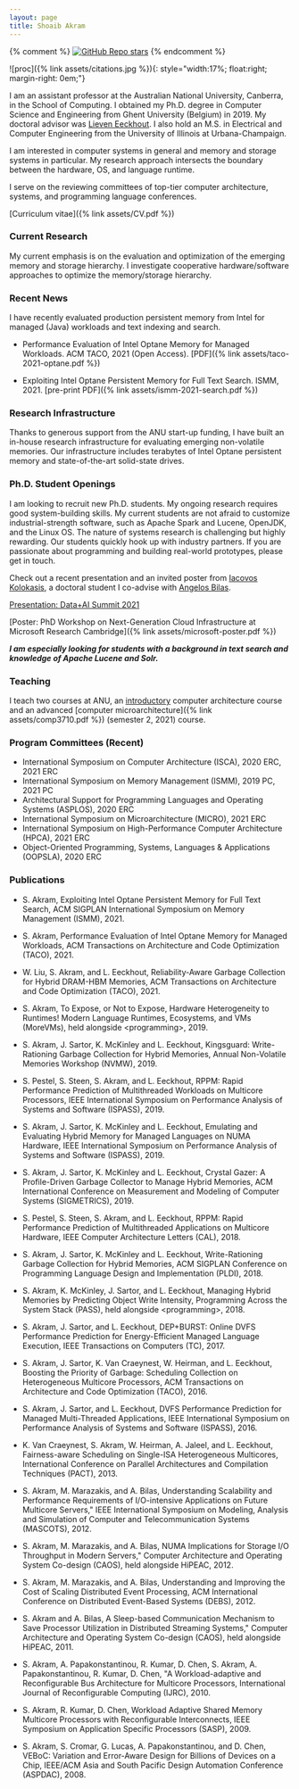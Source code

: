 ```yaml
---
layout: page
title: Shoaib Akram
---
```


{% comment %} [![GitHub Repo stars](https://img.shields.io/github/stars/nicolas-van/bootstrap-4-github-pages?style=social)](https://github.com/nicolas-van/bootstrap-4-github-pages) {% endcomment %}

![proc]({% link assets/citations.jpg %}){: style="width:17%; float:right; margin-right: 0em;"}

I am an assistant professor at the Australian National University, Canberra, in
the School of Computing. I obtained my Ph.D. degree in Computer Science and
Engineering from Ghent University (Belgium) in 2019.  My doctoral advisor was
[Lieven Eeckhout](https://users.elis.ugent.be/~leeckhou/). I also hold an M.S. in
Electrical and Computer Engineering from the University of Illinois at
Urbana-Champaign. 

I am interested in computer systems in general and memory and storage systems
in particular. My research approach intersects the boundary between the
hardware, OS, and language runtime.

I serve on the reviewing committees of top-tier computer architecture, systems,
and programming language conferences.

[Curriculum vitae]({% link assets/CV.pdf %})

### Current Research

My current emphasis is on the evaluation and optimization of the emerging
memory and storage hierarchy.  I investigate cooperative hardware/software
approaches to optimize the memory/storage hierarchy.


### Recent News

I have recently evaluated production persistent memory from Intel for managed
(Java) workloads and text indexing and search.

* Performance Evaluation of Intel Optane Memory for Managed Workloads. ACM TACO, 2021 (Open Access). [PDF]({% link assets/taco-2021-optane.pdf %})

* Exploiting Intel Optane Persistent Memory for Full Text Search. ISMM, 2021. [pre-print PDF]({% link assets/ismm-2021-search.pdf %})

### Research Infrastructure

Thanks to generous support from the ANU start-up funding, I have built an
in-house research infrastructure for evaluating emerging non-volatile memories.
Our infrastructure includes terabytes of Intel Optane persistent memory and
state-of-the-art solid-state drives.

### Ph.D. Student Openings

I am looking to recruit new Ph.D. students. My ongoing research requires good
system-building skills. My current students are not afraid to customize
industrial-strength software, such as Apache Spark and Lucene, OpenJDK, and the
Linux OS. The nature of systems research is challenging but highly rewarding.
Our students quickly hook up with industry partners. If you are passionate
about programming and building real-world prototypes, please get in touch.

Check out a recent presentation and an invited poster from [Iacovos Kolokasis](https://www.csd.uoc.gr/~kolokasis/), a doctoral student I co-advise
with [Angelos Bilas](http://users.ics.forth.gr/~bilas/).

[Presentation: Data+AI Summit 2021](https://www.youtube.com/watch?v=O1PzEmUJ-X0&ab_channel=Databricks) 

[Poster: PhD Workshop on Next-Generation Cloud Infrastructure at Microsoft Research Cambridge]({% link assets/microsoft-poster.pdf %})

***I am especially looking for students with a background in text search and knowledge of Apache Lucene and Solr.***

### Teaching

I teach two courses at ANU, an
[introductory](https://cs.anu.edu.au/courses/engn2219/) computer architecture
course and an advanced [computer microarchitecture]({% link assets/comp3710.pdf
%}) (semester 2, 2021) course.

### Program Committees (Recent)

* International Symposium on Computer Architecture (ISCA), 2020 ERC, 2021 ERC
* International Symposium on Memory Management (ISMM), 2019 PC, 2021 PC
* Architectural Support for Programming Languages and Operating Systems (ASPLOS), 2020 ERC
* International Symposium on Microarchitecture (MICRO), 2021 ERC
* International Symposium on High-Performance Computer Architecture (HPCA), 2021 ERC
* Object-Oriented Programming, Systems, Languages & Applications (OOPSLA), 2020 ERC

### Publications

* S. Akram, Exploiting Intel Optane Persistent Memory for Full Text Search, ACM SIGPLAN International Symposium on Memory Management (ISMM), 2021.

* S. Akram, Performance Evaluation of Intel Optane Memory for Managed Workloads, ACM Transactions on Architecture and Code Optimization (TACO), 2021.

* W. Liu, S. Akram, and L. Eeckhout, Reliability-Aware Garbage Collection for Hybrid DRAM-HBM Memories, ACM Transactions on Architecture and Code Optimization (TACO), 2021.

* S. Akram, To Expose, or Not to Expose, Hardware Heterogeneity to Runtimes! Modern Language Runtimes, Ecosystems, and VMs (MoreVMs), held alongside \<programming\>, 2019.

* S. Akram, J. Sartor, K. McKinley and L. Eeckhout, Kingsguard: Write-Rationing Garbage Collection for Hybrid Memories, Annual Non-Volatile Memories Workshop (NVMW), 2019.

* S. Pestel, S. Steen, S. Akram, and L. Eeckhout, RPPM: Rapid Performance Prediction of Multithreaded Workloads on Multicore Processors, 
IEEE International Symposium on Performance Analysis of Systems and Software (ISPASS), 2019. 

* S. Akram, J. Sartor, K. McKinley and L. Eeckhout, Emulating and Evaluating Hybrid Memory for Managed Languages on NUMA Hardware,
IEEE International Symposium on Performance Analysis of Systems and Software (ISPASS), 2019. 

* S. Akram, J. Sartor, K. McKinley and L. Eeckhout, Crystal Gazer: A Profile-Driven Garbage
Collector to Manage Hybrid Memories, ACM International Conference on Measurement and Modeling of Computer Systems
(SIGMETRICS), 2019.

* S. Pestel, S. Steen, S. Akram, and L. Eeckhout, RPPM: Rapid Performance Prediction of Multithreaded Applications on Multicore Hardware, IEEE Computer Architecture Letters (CAL), 2018.

* S. Akram, J. Sartor, K. McKinley and L. Eeckhout, Write-Rationing Garbage Collection for Hybrid Memories, ACM SIGPLAN Conference on Programming Language Design and Implementation (PLDI), 2018. 

* S. Akram, K. McKinley, J. Sartor, and L. Eeckhout, Managing Hybrid Memories by Predicting Object Write Intensity, Programming Across the System Stack (PASS), held alongside \<programming\>, 2018.

* S. Akram, J. Sartor, and L. Eeckhout, DEP+BURST: Online DVFS Performance Prediction for Energy-Efficient Managed Language Execution, IEEE Transactions on Computers (TC), 2017.

* S. Akram, J. Sartor, K. Van Craeynest, W. Heirman, and L. Eeckhout, Boosting the Priority of Garbage: Scheduling Collection on Heterogeneous Multicore Processors, ACM Transactions on Architecture and Code Optimization (TACO), 2016.

* S. Akram, J. Sartor, and L. Eeckhout, DVFS Performance Prediction for Managed Multi-Threaded Applications, IEEE International Symposium on Performance Analysis
of Systems and Software (ISPASS), 2016. 

* K. Van Craeynest, S. Akram, W. Heirman, A. Jaleel, and L. Eeckhout, Fairness-aware Scheduling on Single-ISA Heterogeneous Multicores,
International Conference on Parallel Architectures and Compilation Techniques (PACT), 2013. 

* S. Akram, M. Marazakis, and A. Bilas, Understanding Scalability and Performance Requirements of I/O-intensive Applications
on Future Multicore Servers," IEEE International Symposium on Modeling, Analysis and Simulation of Computer and
Telecommunication Systems (MASCOTS), 2012. 

* S. Akram, M. Marazakis, and A. Bilas, NUMA Implications for Storage I/O Throughput in Modern Servers,"
Computer Architecture and Operating System Co-design (CAOS), held alongside HiPEAC, 2012.

* S. Akram, M. Marazakis, and A. Bilas, Understanding and Improving the Cost of Scaling Distributed Event Processing,
ACM International Conference on Distributed Event-Based Systems (DEBS), 2012.

* S. Akram and A. Bilas, A Sleep-based Communication Mechanism to Save Processor Utilization in Distributed Streaming Systems,"
Computer Architecture and Operating System Co-design (CAOS), held alongside HiPEAC, 2011.

* S. Akram, A. Papakonstantinou, R. Kumar, D. Chen, S. Akram, A. Papakonstantinou, R. Kumar, D. Chen, "A Workload-adaptive and Reconfigurable Bus Architecture for Multicore Processors,
International Journal of Reconfigurable Computing (IJRC), 2010.

* S. Akram, R. Kumar, D. Chen, Workload Adaptive Shared Memory Multicore Processors with Reconfigurable Interconnects,
IEEE Symposium on Application Specific Processors (SASP), 2009.

* S. Akram, S. Cromar, G. Lucas, A. Papakonstantinou, and D. Chen, VEBoC: Variation and Error-Aware Design for Billions of Devices on a Chip,
IEEE/ACM Asia and South Pacific Design Automation Conference (ASPDAC), 2008.
